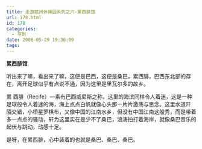 ```yaml
---
title: 走游杭州休博园系列之六-累西腓馆
url: 178.html
id: 178
categories:
  - 写到
date: 2006-05-29 19:36:09
tags:
---
```


**累西腓馆**  
  
听出来了嘛，看出来了嘛，这便是巴西，这便是桑巴，累西腓，巴西东北部的存在，离开足球似乎有点说不通，因为这里是里瓦尔多的故乡。  
  
累 西腓（Recife）—素有巴西威尼斯之称，这里的海滨同样令人着迷，这是一种足球般令人着迷的海，海上点点白帆就像心头那一片片激荡与思念。这里水道阡 陌交错，小桥星罗棋布，又像中国的江南水乡，但没有中国江南这般秀，而是带着多一点点的骚动，轩为这里实在是少不了桑巴，浪涛拍打着海岸，就像桑巴音乐的 起伏与跳动，动感十足。  
  
是呀，在累西腓，心中装着的也就是桑巴、桑巴、桑巴。